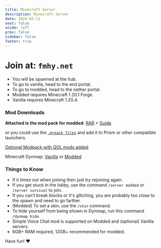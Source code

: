 ```yaml
---
title: Minecraft Server
description: Minecraft Server
date: 2024-02-11
next: false
aside: left
prev: false
sidebar: false
footer: true
---
```


# Join at: `fmhy.net`

- You will be spawned at the hub.
- To go to vanilla, head to the end portal.
- To go to modded, head to the nether portal.
- Modded requires Minecraft 1.20.1 Forge.
- Vanilla requires Minecraft 1.20.4.

### Mod Downloads

**Attached is the mod pack for modded**:
[RAR](https://qiwi.gg/file/acC63146-mods) + [Guide](https://rentry.org/fmhy-modded)

or you could use the
[`.mrpack files`](https://discord.com/channels/956006107564879872/1206145102217486366/1206145423689908224)
and add it to Prism or other compatible launchers.

[Optional Modpack with QOL mods added](https://qiwi.gg/file/cSee7776-FMHYServerPackClientPP)

Minecraft Dynmap: [Vanilla](https://survival.dynmap.fmhy.net) or
[Modded](https://modded.dynmap.fmhy.net)

### Things to Know

- If it times out when joining then just try rejoining again.
- If you get stuck in the lobby, use the command `/server modded`
  or `/server survival` to join.
- If you can't break blocks or it's glitching, you are probably too close to the
  spawn and need to go farther.
- (Modded) To set a skin, use the `/skin` command.
- To hide yourself from being shown in Dynmap, run this command `/dynmap hide`.
- Simple Voice Chat mod is supported on Modded and (optional) Vanilla servers.
- 6GB+ RAM  required, 12GB+ recommended for modded.

Have fun! ♥️
